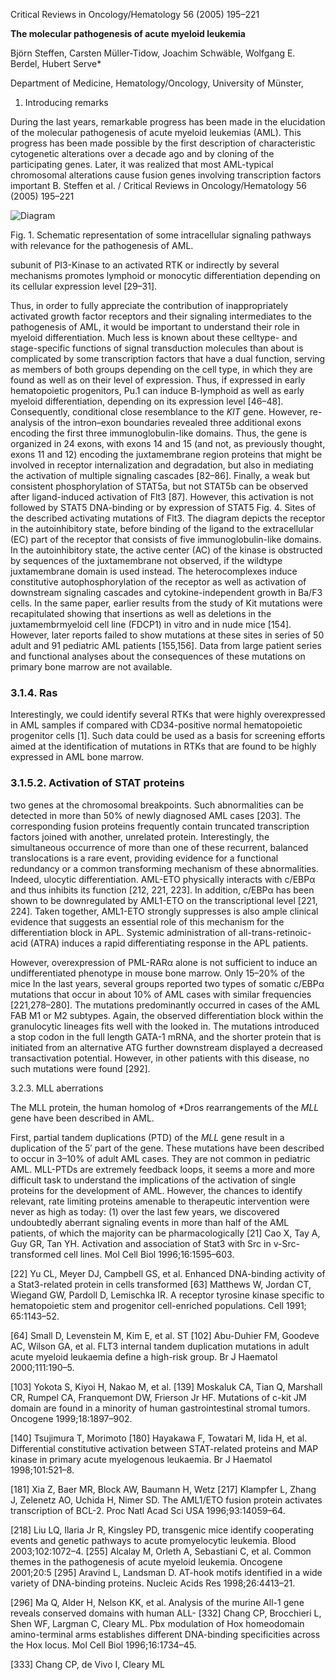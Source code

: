 
Critical Reviews in Oncology/Hematology 56 (2005) 195–221

**The molecular pathogenesis of acute myeloid leukemia**

Björn Steffen, Carsten Müller-Tidow, Joachim Schwäble, Wolfgang E. Berdel, Hubert Serve*

Department of Medicine, Hematology/Oncology, University of Münster,
1. Introducing remarks

During the last years, remarkable progress has been made in the elucidation of the molecular pathogenesis of acute myeloid leukemias (AML). This progress has been made possible by the first description of characteristic cytogenetic alterations over a decade ago and by cloning of the participating genes. Later, it was realized that most AML-typical chromosomal alterations cause fusion genes involving transcription factors important
B. Steffen et al. / Critical Reviews in Oncology/Hematology 56 (2005) 195–221

![Diagram](attachment:diagram.png)

Fig. 1. Schematic representation of some intracellular signaling pathways with relevance for the pathogenesis of AML.

subunit of PI3-Kinase to an activated RTK or indirectly by several mechanisms
promotes lymphoid or monocytic differentiation depending on its cellular expression level [29–31].

Thus, in order to fully appreciate the contribution of inappropriately activated growth factor receptors and their signaling intermediates to the pathogenesis of AML, it would be important to understand their role in myeloid differentiation. Much less is known about these celltype- and stage-specific functions of signal transduction molecules than about
is complicated by some transcription factors that have a dual function, serving as members of both groups depending on the cell type, in which they are found as well as on their level of expression. Thus, if expressed in early hematopoietic progenitors, Pu.1 can induce B-lymphoid as well as early myeloid differentiation, depending on its expression level [46–48]. Consequently, conditional
close resemblance to the *KIT* gene. However, re-analysis of the intron–exon boundaries revealed three additional exons encoding the first three immunoglobulin-like domains. Thus, the gene is organized in 24 exons, with exons 14 and 15 (and not, as previously thought, exons 11 and 12) encoding the juxtamembrane region
proteins that might be involved in receptor internalization and degradation, but also in mediating the activation of multiple signaling cascades [82–86]. Finally, a weak but consistent phosphorylation of STAT5a, but not STAT5b can be observed after ligand-induced activation of Flt3 [87]. However, this activation is not followed by STAT5 DNA-binding or by expression of STAT5
Fig. 4. Sites of the described activating mutations of Flt3. The diagram depicts the receptor in the autoinhibitory state, before binding of the ligand to the extracellular (EC) part of the receptor that consists of five immunoglobulin-like domains. In the autoinhibitory state, the active center (AC) of the kinase is obstructed by sequences of the juxtamembrane
not observed, if the wildtype juxtamembrane domain is used instead. The heterocomplexes induce constitutive autophosphorylation of the receptor as well as activation of downstream signaling cascades and cytokine-independent growth in Ba/F3 cells. In the same paper, earlier results from the study of Kit mutations were recapitulated showing that insertions as well as deletions in the juxtamembrmyeloid cell line (FDCP1) in vitro and in nude mice [154]. However, later reports failed to show mutations at these sites in series of 50 adult and 91 pediatric AML patients [155,156]. Data from large patient series and functional analyses about the consequences of these mutations on primary bone marrow are not available.

### 3.1.4. Ras
Interestingly, we could identify several RTKs that were highly overexpressed in AML samples if compared with CD34-positive normal hematopoietic progenitor cells [1]. Such data could be used as a basis for screening efforts aimed at the identification of mutations in RTKs that are found to be highly expressed in AML bone marrow.

### 3.1.5.2. Activation of STAT proteins
two genes at the chromosomal breakpoints. Such abnormalities can be detected in more than 50% of newly diagnosed AML cases [203]. The corresponding fusion proteins frequently contain truncated transcription factors joined with another, unrelated protein. Interestingly, the simultaneous occurrence of more than one of these recurrent, balanced translocations is a rare event, providing evidence for a functional redundancy or a common transforming mechanism of these abnormalities. Indeed,
ulocytic differentiation. AML-ETO physically interacts with c/EBPα and thus inhibits its function [212, 221, 223]. In addition, c/EBPα has been shown to be downregulated by AML1-ETO on the transcriptional level [221, 224]. Taken together, AML1-ETO strongly suppresses
is also ample clinical evidence that suggests an essential role of this mechanism for the differentiation block in APL. Systemic administration of all-trans-retinoic-acid (ATRA) induces a rapid differentiating response in the APL patients.

However, overexpression of PML-RARα alone is not sufficient to induce an undifferentiated phenotype in mouse bone marrow. Only 15–20% of the mice
In the last years, several groups reported two types of somatic c/EBPα mutations that occur in about 10% of AML cases with similar frequencies [221,278–280]. The mutations predominantly occurred in cases of the AML FAB M1 or M2 subtypes. Again, the observed differentiation block within the granulocytic lineages fits well with the
looked in. The mutations introduced a stop codon in the full length GATA-1 mRNA, and the shorter protein that is initiated from an alternative ATG further downstream displayed a decreased transactivation potential. However, in other patients with this disease, no such mutations were found [292].

3.2.3. MLL aberrations

The MLL protein, the human homolog of *Dros
rearrangements of the *MLL* gene have been described in AML.

First, partial tandem duplications (PTD) of the *MLL* gene result in a duplication of the 5′ part of the gene. These mutations have been described to occur in 3–10% of adult AML cases. They are not common in pediatric AML. MLL-PTDs are extremely
feedback loops, it seems a more and more difficult task to understand the implications of the activation of single proteins for the development of AML. However, the chances to identify relevant, rate limiting proteins amenable to therapeutic intervention were never as high as today: (1) over the last few years, we discovered undoubtedly aberrant signaling events in more than half of the AML patients, of which the majority can be pharmacologically
[21] Cao X, Tay A, Guy GR, Tan YH. Activation and association of Stat3 with Src in v-Src-transformed cell lines. Mol Cell Biol 1996;16:1595–603.

[22] Yu CL, Meyer DJ, Campbell GS, et al. Enhanced DNA-binding activity of a Stat3-related protein in cells transformed
[63] Matthews W, Jordan CT, Wiegand GW, Pardoll D, Lemischka IR. A receptor tyrosine kinase specific to hematopoietic stem and progenitor cell-enriched populations. Cell 1991; 65:1143–52.

[64] Small D, Levenstein M, Kim E, et al. ST
[102] Abu-Duhier FM, Goodeve AC, Wilson GA, et al. FLT3 internal tandem duplication mutations in adult acute myeloid leukaemia define a high-risk group. Br J Haematol 2000;111:190–5.

[103] Yokota S, Kiyoi H, Nakao M, et al.
[139] Moskaluk CA, Tian Q, Marshall CR, Rumpel CA, Franquemont DW, Frierson Jr HF. Mutations of c-kit JM domain are found in a minority of human gastrointestinal stromal tumors. Oncogene 1999;18:1897–902.

[140] Tsujimura T, Morimoto
[180] Hayakawa F, Towatari M, Iida H, et al. Differential constitutive activation between STAT-related proteins and MAP kinase in primary acute myelogenous leukaemia. Br J Haematol 1998;101:521–8.

[181] Xia Z, Baer MR, Block AW, Baumann H, Wetz
[217] Klampfer L, Zhang J, Zelenetz AO, Uchida H, Nimer SD. The AML1/ETO fusion protein activates transcription of BCL-2. Proc Natl Acad Sci USA 1996;93:14059–64.

[218] Liu LQ, Ilaria Jr R, Kingsley PD,
transgenic mice identify cooperating events and genetic pathways
to acute promyelocytic leukemia. Blood 2003;102:1072–4.
[255] Alcalay M, Orleth A, Sebastiani C, et al. Common themes
in the pathogenesis of acute myeloid leukemia. Oncogene
2001;20:5
[295] Aravind L, Landsman D. AT-hook motifs identified in a wide variety of DNA-binding proteins. Nucleic Acids Res 1998;26:4413–21.

[296] Ma Q, Alder H, Nelson KK, et al. Analysis of the murine All-1 gene reveals conserved domains with human ALL-
[332] Chang CP, Brocchieri L, Shen WF, Largman C, Cleary ML. Pbx modulation of Hox homeodomain amino-terminal arms establishes different DNA-binding specificities across the Hox locus. Mol Cell Biol 1996;16:1734–45.

[333] Chang CP, de Vivo I, Cleary ML
